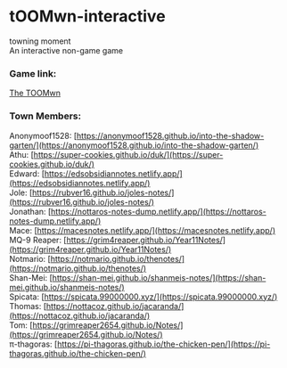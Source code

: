 # tOOMwn-interactive
towning moment  
An interactive non-game game

### Game link:  
[The TOOMwn](https://the-toomwn.github.io/town-interactive/)

### Town Members:  
Anonymoof1528: [https://anonymoof1528.github.io/into-the-shadow-garten/](https://anonymoof1528.github.io/into-the-shadow-garten/)  
Athu: [https://super-cookies.github.io/duk/](https://super-cookies.github.io/duk/)  
Edward: [https://edsobsidiannotes.netlify.app/](https://edsobsidiannotes.netlify.app/)  
Jole: [https://rubver16.github.io/joles-notes/](https://rubver16.github.io/joles-notes/)  
Jonathan: [https://nottaros-notes-dump.netlify.app/](https://nottaros-notes-dump.netlify.app/)  
Mace: [https://macesnotes.netlify.app/](https://macesnotes.netlify.app/)  
MQ-9 Reaper: [https://grim4reaper.github.io/Year11Notes/](https://grim4reaper.github.io/Year11Notes/)  
Notmario: [https://notmario.github.io/thenotes/](https://notmario.github.io/thenotes/)  
Shan-Mei: [https://shan-mei.github.io/shanmeis-notes/](https://shan-mei.github.io/shanmeis-notes/)  
Spicata: [https://spicata.99000000.xyz/](https://spicata.99000000.xyz/)  
Thomas: [https://nottacoz.github.io/jacaranda/](https://nottacoz.github.io/jacaranda/)  
Tom: [https://grimreaper2654.github.io/Notes/](https://grimreaper2654.github.io/Notes/)  
π-thagoras: [https://pi-thagoras.github.io/the-chicken-pen/](https://pi-thagoras.github.io/the-chicken-pen/)  
